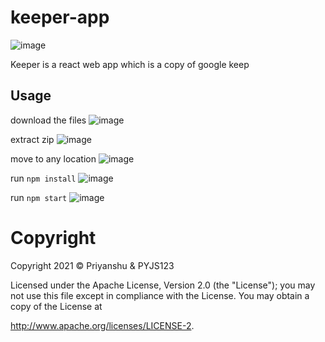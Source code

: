 # keeper-app
![image](https://user-images.githubusercontent.com/66972468/114570700-f4f50a00-9c6d-11eb-9a35-771c602795a8.png)

Keeper is a react web app which is a copy of google keep

## Usage

download the files
![image](https://user-images.githubusercontent.com/66972468/112876773-d1eb2780-90bd-11eb-970d-b11a67194036.png)


extract zip
![image](https://user-images.githubusercontent.com/66972468/112876742-c7309280-90bd-11eb-8891-65ada9bf81c1.png)


move to any location
![image](https://user-images.githubusercontent.com/66972468/112876680-b2ec9580-90bd-11eb-9708-7cd6ae598a49.png)


run `npm install`
![image](https://user-images.githubusercontent.com/66972468/112876670-af590e80-90bd-11eb-9b57-89c86613e6d2.png)


run `npm start`
![image](https://user-images.githubusercontent.com/66972468/112876649-abc58780-90bd-11eb-98b6-ed0ba01c29d8.png)

# Copyright
Copyright 2021 © Priyanshu & PYJS123

Licensed under the Apache License, Version 2.0 (the "License");
you may not use this file except in compliance with the License.
You may obtain a copy of the License at

http://www.apache.org/licenses/LICENSE-2.
